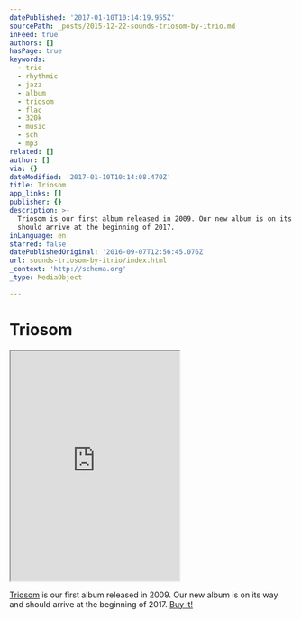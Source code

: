 ```yaml
---
datePublished: '2017-01-10T10:14:19.955Z'
sourcePath: _posts/2015-12-22-sounds-triosom-by-itrio.md
inFeed: true
authors: []
hasPage: true
keywords:
  - trio
  - rhythmic
  - jazz
  - album
  - triosom
  - flac
  - 320k
  - music
  - sch
  - mp3
related: []
author: []
via: {}
dateModified: '2017-01-10T10:14:08.470Z'
title: Triosom
app_links: []
publisher: {}
description: >-
  Triosom is our first album released in 2009. Our new album is on its way and
  should arrive at the beginning of 2017.
inLanguage: en
starred: false
datePublishedOriginal: '2016-09-07T12:56:45.076Z'
url: sounds-triosom-by-itrio/index.html
_context: 'http://schema.org'
_type: MediaObject

---
```

# Triosom

<iframe src="https://the-grid.github.io/ed-userhtml/?g=eJyNkc1u2zAMx-95CtXFkARFLWdu0y22fOthtw7YC9AWE6uVbIFilnhD331ytA5YT-WJnyJ_f9VmT-BQGK2yFgbdgfOXTCYCTxZjdiSNtBNFJU5Gc78Tm6L4VIkezaHnnbgrtv5cxXbqVNYz-7CT8u2pvBudfHQtao36ycKEJMG2R6c22_KuLL9uys8ymF-oLNABZXvoRqvKi0lrhpc5LLZfHvb3EohPI72o4MBayQRD8EA4sGI6opzXgTkM6oRtMIy3Pq2LlyE4iyE09QWpuU6V3w7OtwlpJhJXxvmRGAauXmuZWmsQPeE-gUUudwymyw2TGfOuTyhyjsLosuZHckQ7iW_5HNQSmkUtk8bRCx0Zz83iJ1DUD7RQ4vn7EWlaZdf_q7-Oyg0c4cJqne_NoFfZPJCtq8twF0KcXSYgwZOPH8V4ZhkLWbMUNwvxz5Yf4H038Ya_rBZ_75uXr3PwHuMpcUm8IzYlnD8VuMDM" height="408" style=""></iframe>

[Triosom][0] is our first album released in 2009\. Our new album is on its way and should arrive at the beginning of 2017\.
[Buy it!][1]

[0]: http://music.itrio.ch/album/triosom "Triosom"
[1]: http://music.itrio.ch/